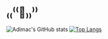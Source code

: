 # ₍₍⁽⁽🦀₎₎⁾⁾
![Adimac's GitHub stats](https://github-readme-stats.vercel.app/api?username=adimac93&count_private=true&hide=stars&show_icons=true&theme=onedark)
[![Top Langs](https://github-readme-stats.vercel.app/api/top-langs/?username=adimac93&theme=onedark)](https://github.com/anuraghazra/github-readme-stats)
